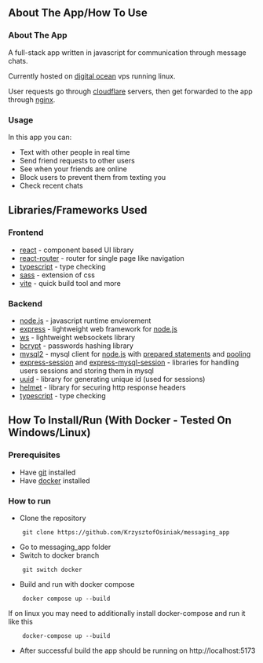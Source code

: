 ## About The App/How To Use
### About The App
A full-stack app written in javascript for communication through message chats.

Currently hosted on [digital ocean](https://www.digitalocean.com/) vps running linux.

User requests go through [cloudflare](https://www.cloudflare.com) servers, then get forwarded to the app through [nginx](https://nginx.org/en/).
### Usage
In this app you can:
- Text with other people in real time
- Send friend requests to other users
- See when your friends are online
- Block users to prevent them from texting you
- Check recent chats
## Libraries/Frameworks Used
### Frontend
- [react](https://github.com/facebook/react) - component based UI library
- [react-router](https://github.com/remix-run/react-router) - router for single page like navigation
- [typescript](https://github.com/microsoft/TypeScript) - type checking
- [sass](https://github.com/sass/sass) - extension of css
- [vite](https://github.com/vitejs/vite) - quick build tool and more
### Backend
- [node.js](https://github.com/nodejs/node) - javascript runtime enviorement
- [express](https://github.com/expressjs/express) - lightweight web framework for [node.js](https://github.com/nodejs/node)
- [ws](https://github.com/websockets/ws) - lightweight websockets library
- [bcrypt](https://github.com/dcodeIO/bcrypt.js/) - passwords hashing library
- [mysql2](https://github.com/sidorares/node-mysql2) - mysql client for [node.js](https://github.com/nodejs/node) with [prepared statements](https://sidorares.github.io/node-mysql2/docs/documentation/prepared-statements) and [pooling](https://sidorares.github.io/node-mysql2/docs#using-connection-pools)
- [express-session](https://github.com/expressjs/session) and [express-mysql-session](https://github.com/chill117/express-mysql-session) - libraries for handling users sessions and storing them in mysql
- [uuid](https://github.com/uuidjs/uuid) - library for generating unique id (used for sessions)
- [helmet](https://github.com/helmetjs/helmet) - library for securing http response headers
- [typescript](https://github.com/microsoft/TypeScript) - type checking
## How To Install/Run (With Docker - Tested On Windows/Linux)
### Prerequisites
- Have [git](https://git-scm.com/book/en/v2/Getting-Started-Installing-Git) installed
- Have [docker](https://www.docker.com/) installed
### How to run
- Clone the repository
```
    git clone https://github.com/KrzysztofOsiniak/messaging_app
```
- Go to messaging_app folder
- Switch to docker branch
```
    git switch docker
```
- Build and run with docker compose
```
    docker compose up --build
```
If on linux you may need to additionally install docker-compose and run it like this
```
    docker-compose up --build
```
- After successful build the app should be running on http://localhost:5173